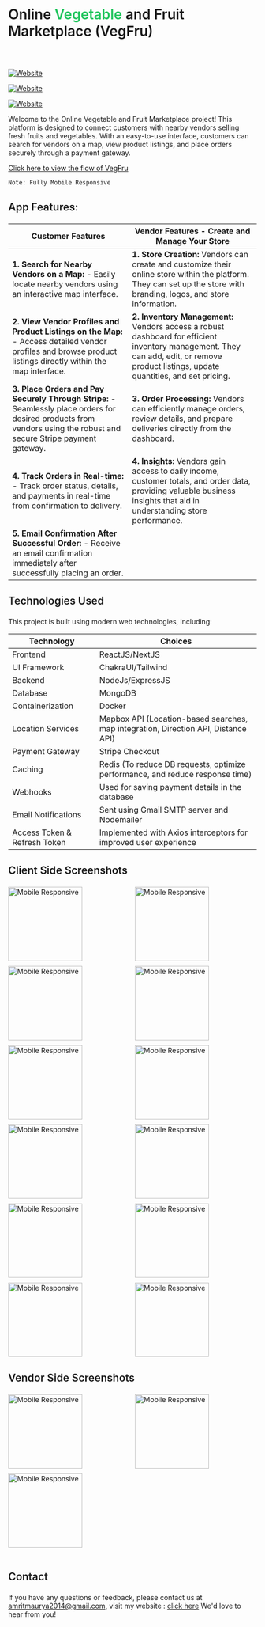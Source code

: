 
# <p class="heading" style="font-weight : 600">Online <span style="color : rgb(34 197 94)">Vegetable</span> and Fruit Marketplace (VegFru)</p> 




<br />

[![Website](https://img.shields.io/website?label=Video-DEMO-YT&style=for-the-badge&url=https://youtu.be/zFLqVK3Hoj4?si=tMIkCFJlVriK9wnz)](https://youtu.be/zFLqVK3Hoj4?si=tMIkCFJlVriK9wnz)

[![Website](https://img.shields.io/website?label=Vegfru-client&style=for-the-badge&url=http://vegfru.vercel.app/)](http://vegfru.vercel.app/)

[![Website](https://img.shields.io/website?label=Vegfru-vendor&style=for-the-badge&url=https://vendor-tau.vercel.app/)](https://vendor-tau.vercel.app/)



Welcome to the Online Vegetable and Fruit Marketplace project! This platform is designed to connect customers with nearby vendors selling fresh fruits and vegetables. With an easy-to-use interface, customers can search for vendors on a map, view product listings, and place orders securely through a payment gateway.

[Click here to view the flow of VegFru](https://www.figma.com/file/Hw0DDRTkaWtTBYIWJwBNTS/A-Online-Vegetables-%26-Fruits-Marketplace-(VegFru)?embed_host=share&url=https%3A%2F%2Fwww.figma.com%2Ffile%2FHw0DDRTkaWtTBYIWJwBNTS%2FA-Online-Vegetables-%2526-Fruits-Marketplace-(VegFru)%3Ftype%3Dwhiteboard%26node-id%3D0%253A1%26t%3DHbiEzStvoB4NFmNX-1)

```
Note: Fully Mobile Responsive
```

## <p style="font-weight : 600">App Features:</p>

| **Customer Features**                                              | **Vendor Features - Create and Manage Your Store**                         |
|--------------------------------------------------------------------|---------------------------------------------------------------------------|
| **1. Search for Nearby Vendors on a Map:** - Easily locate nearby vendors using an interactive map interface. | **1. Store Creation:** Vendors can create and customize their online store within the platform. They can set up the store with branding, logos, and store information.  |
| **2. View Vendor Profiles and Product Listings on the Map:** - Access detailed vendor profiles and browse product listings directly within the map interface. | **2. Inventory Management:** Vendors access a robust dashboard for efficient inventory management. They can add, edit, or remove product listings, update quantities, and set pricing.     |
| **3. Place Orders and Pay Securely Through Stripe:** - Seamlessly place orders for desired products from vendors using the robust and secure Stripe payment gateway. | **3. Order Processing:** Vendors can efficiently manage orders, review details, and prepare deliveries directly from the dashboard.                         |
| **4. Track Orders in Real-time:** - Track order status, details, and payments in real-time from confirmation to delivery. | **4. Insights:** Vendors gain access to daily income, customer totals, and order data, providing valuable business insights that aid in understanding store performance.  |
| **5. Email Confirmation After Successful Order:** - Receive an email confirmation immediately after successfully placing an order. |                                                                


## <p style="font-weight : 600">Technologies Used</p>

This project is built using modern web technologies, including:

| Technology         | Choices                               |
|--------------------|---------------------------------------|
| Frontend           | ReactJS/NextJS                        |
| UI Framework       | ChakraUI/Tailwind                     |
| Backend            | NodeJs/ExpressJS                      |
| Database           | MongoDB                               |
| Containerization   | Docker                                |
| Location Services  | Mapbox API (Location-based searches, map integration, Direction API, Distance API) |
| Payment Gateway    | Stripe Checkout                       |
| Caching            | Redis (To reduce DB requests, optimize performance, and reduce response time) |
| Webhooks           | Used for saving payment details in the database |
| Email Notifications| Sent using Gmail SMTP server and Nodemailer |
| Access Token & Refresh Token     | Implemented with Axios interceptors for improved user experience |


## <p style="font-weight : 600">Client Side Screenshots</p>

<div style="display: grid; grid-template-columns: repeat(2, 1fr); gap: 10px;">
  <img height="150" src="https://res.cloudinary.com/amritrajmaurya/image/upload/v1681939802/Screenshot_2023-04-20_025705_ngbkau.png" alt="Mobile Responsive" >
  <img height="150" src="https://res.cloudinary.com/amritrajmaurya/image/upload/v1683207623/Screenshot_2023-05-04_000200_ozr4z1.png" alt="Mobile Responsive" >
  <img height="150" src="https://res.cloudinary.com/amritrajmaurya/image/upload/v1685011481/Screenshot_2023-05-25_161424_nrwgx5.png" alt="Mobile Responsive" >
  <img height="150" src="https://res.cloudinary.com/amritrajmaurya/image/upload/v1681939802/Screenshot_2023-04-20_025717_mjhf6k.png" alt="Mobile Responsive" >
  <img height="150" src="https://res.cloudinary.com/amritrajmaurya/image/upload/v1685011326/Screenshot_2023-05-25_160646_ybqkjh.png" alt="Mobile Responsive" >
  <img height="150" src="https://res.cloudinary.com/amritrajmaurya/image/upload/v1696497245/Screenshot_2023-10-05_144156_fd4b4h.png" alt="Mobile Responsive" >
  <img height="150" src="https://res.cloudinary.com/amritrajmaurya/image/upload/v1682114151/Screenshot_2023-04-22_032216_ibbtbu.png" alt="Mobile Responsive" >
  <img height="150" src="https://res.cloudinary.com/amritrajmaurya/image/upload/v1682114151/Screenshot_2023-04-22_032159_uvthxc.png" alt="Mobile Responsive" >
  <img height="150" src="https://res.cloudinary.com/amritrajmaurya/image/upload/v1685011326/Screenshot_2023-05-25_160632_oc4i45.png" alt="Mobile Responsive" >
  <img height="150" src="https://res.cloudinary.com/amritrajmaurya/image/upload/v1685011326/Screenshot_2023-05-25_160639_yzqu5r.png" alt="Mobile Responsive" >
  <img height="150" src="https://res.cloudinary.com/amritrajmaurya/image/upload/v1685011326/Screenshot_2023-05-25_160525_jnykd3.png" alt="Mobile Responsive" >
  <img height="150" src="https://res.cloudinary.com/amritrajmaurya/image/upload/v1685011326/Screenshot_2023-05-25_160549_kno8un.png" alt="Mobile Responsive" >
</div>

## <p style="font-weight : 600">Vendor Side Screenshots</p>

<div style="display: grid; grid-template-columns: repeat(2, 1fr); gap: 10px;">
  <img height="150" src="https://res.cloudinary.com/amritrajmaurya/image/upload/v1684181208/Screenshot_2023-05-16_013018_q5rya0.png" alt="Mobile Responsive" >
  <img height="150" src="https://res.cloudinary.com/amritrajmaurya/image/upload/v1684181207/Screenshot_2023-05-16_013034_cjpato.png" alt="Mobile Responsive" >
  <img height="150" src="https://res.cloudinary.com/amritrajmaurya/image/upload/v1684181356/Screenshot_2023-05-16_013835_bsmk5b.png" alt="Mobile Responsive" >

</div>


<br />

## <p style="font-weight : 600">Contact</p>

If you have any questions or feedback, please contact us at amritmaurya2014@gmail.com, visit my website : <a href="https://amritraj.vercel.app">click here</a> We'd love to hear from you!
